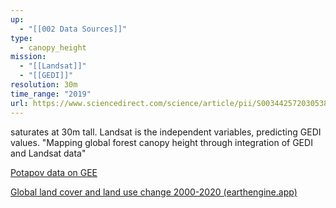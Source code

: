```yaml
---
up:
  - "[[002 Data Sources]]"
type:
  - canopy_height
mission:
  - "[[Landsat]]"
  - "[[GEDI]]"
resolution: 30m
time_range: "2019"
url: https://www.sciencedirect.com/science/article/pii/S0034425720305381
---
```

saturates at 30m tall. Landsat is the independent variables, predicting GEDI values. "Mapping global forest canopy height through integration of GEDI and Landsat data"

[Potapov data on GEE](https://code.earthengine.google.com/f9f56ceb38ed9e911767c4014eeb536d)

[Global land cover and land use change 2000-2020 (earthengine.app)](https://glad.earthengine.app/view/glcluc-2000-2020#lon=-80.78402738386993;lat=30.34704254541722;zoom=4;)
